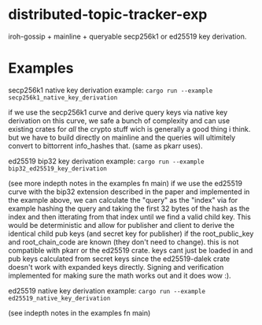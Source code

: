 # distributed-topic-tracker-exp
iroh-gossip + mainline + queryable secp256k1 or ed25519 key derivation.

# Examples
secp256k1 native key derivation example: `cargo run --example secp256k1_native_key_derivation`

if we use the secp256k1 curve and derive query keys via native key derivation on this curve, we safe a bunch of complexity and can use existing crates for *all* the crypto stuff wich is generally a good thing i think. but we have to build directly on mainline and the queries will ultimitely convert to bittorrent info_hashes that. (same as pkarr uses).

ed25519 bip32 key derivation example: `cargo run --example bip32_ed25519_key_derivation`

(see more indepth notes in the examples fn main)
if we use the ed25519 curve with the bip32 extension described in the paper and implemented in the example above, we can calculate the "query" as the "index" via for example hashing the query and taking the first 32 bytes of the hash as the index and then itterating from that index until we find a valid child key. This would be deterministic and allow for publisher and client to derive the identical child pub keys (and secret key for publisher) if the root_public_key and root_chain_code are known (they don't need to change). this is not compatible with pkarr or the ed25519 crate. keys cant just be loaded in and pub keys calculated from secret keys since the ed25519-dalek crate doesn't work with expanded keys directly. Signing and verification implemented for making sure the math works out and it does wow :).

ed25519 native key derivation example: `cargo run --example ed25519_native_key_derivation`

(see indepth notes in the examples fn main)